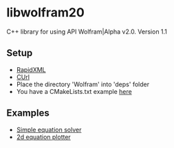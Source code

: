 # libwolfram20
C++ library for using API Wolfram|Alpha v2.0.
Version 1.1

## Setup
- [RapidXML](https://techoverflow.net/2019/04/17/how-to-install-rapidxml-on-ubuntu/)
- [CUrl](https://stackoverflow.com/a/11471743/9178470)
- Place the directory 'Wolfram' into 'deps' folder
- You have a CMakeLists.txt example [here](https://github.com/rogermiranda1000/libwolfram20/blob/master/examples/solve/CMakeLists.txt)

## Examples
- [Simple equation solver](https://github.com/rogermiranda1000/libwolfram20/tree/master/examples/solve)
- [2d equation plotter](https://github.com/rogermiranda1000/libwolfram20/tree/master/examples/solve2d)